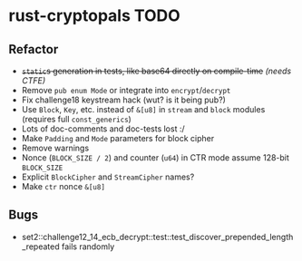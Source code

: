 # rust-cryptopals TODO

## Refactor

- ~~`static`s generation in tests, like base64 directly on compile-time~~ *(needs CTFE)*
- Remove `pub enum Mode` or integrate into `encrypt`/`decrypt`
- Fix challenge18 keystream hack (wut? is it being pub?)
- Use `Block`, `Key`, etc. instead of `&[u8]` in `stream` and `block` modules (requires full `const_generics`)
- Lots of doc-comments and doc-tests lost :/
- Make `Padding` and `Mode` parameters for block cipher
- Remove warnings
- Nonce (`BLOCK_SIZE / 2`) and counter (`u64`) in CTR mode assume 128-bit `BLOCK_SIZE`
- Explicit `BlockCipher` and `StreamCipher` names?
- Make `ctr` nonce `&[u8]`

## Bugs

- set2::challenge12_14_ecb_decrypt::test::test_discover_prepended_length_repeated fails randomly
